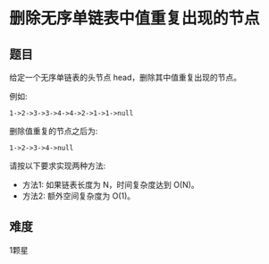 # 删除无序单链表中值重复出现的节点

## 题目

给定一个无序单链表的头节点 head，删除其中值重复出现的节点。

例如:
```
1->2->3->3->4->4->2->1->1->null
```
删除值重复的节点之后为:
```
1->2->3->4->null
```

请按以下要求实现两种方法:
* 方法1: 如果链表长度为 N，时间复杂度达到 O(N)。
* 方法2: 额外空间复杂度为 O(1)。

## 难度
1颗星

